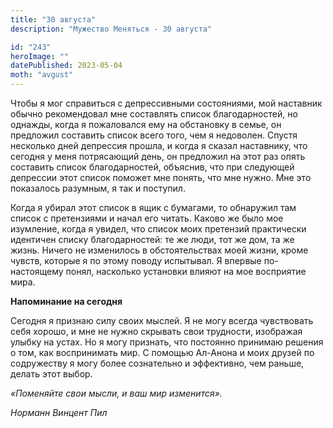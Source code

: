 ```yaml
---
title: "30 августа"
description: "Мужество Меняться - 30 августа"

id: "243"
heroImage: ""
datePublished: 2023-05-04
moth: "avgust"
---
```


Чтобы я мог справиться с депрессивными состояниями, мой наставник обычно
рекомендовал мне составлять список благодарностей, но однажды, когда я
пожаловался ему на обстановку в семье, он предложил составить список всего
того, чем я недоволен. Спустя несколько дней депрессия прошла, и когда я
сказал наставнику, что сегодня у меня потрясающий день, он предложил на этот
раз опять составить список благодарностей, объяснив, что при следующей
депрессии этот список поможет мне понять, что мне нужно. Мне это показалось
разумным, я так и поступил.

Когда я убирал этот список в ящик с бумагами, то обнаружил там список с
претензиями и начал его читать. Каково же было мое изумление, когда я увидел,
что список моих претензий практически идентичен списку благодарностей: те же
люди, тот же дом, та же жизнь. Ничего не изменилось в обстоятельствах моей
жизни, кроме чувств, которые я по этому поводу испытывал. Я впервые по-
настоящему понял, насколько установки влияют на мое восприятие мира.

**Напоминание на сегодня**

Сегодня я признаю силу своих мыслей. Я не могу всегда чувствовать себя хорошо,
и мне не нужно скрывать свои трудности, изображая улыбку на устах. Но я могу
признать, что постоянно принимаю решения о том, как воспринимать мир. С
помощью Ал-Анона и моих друзей по содружеству я могу более сознательно и
эффективно, чем раньше, делать этот выбор.

_«Поменяйте свои мысли, и ваш мир изменится»._

_Норманн Винцент Пил_
